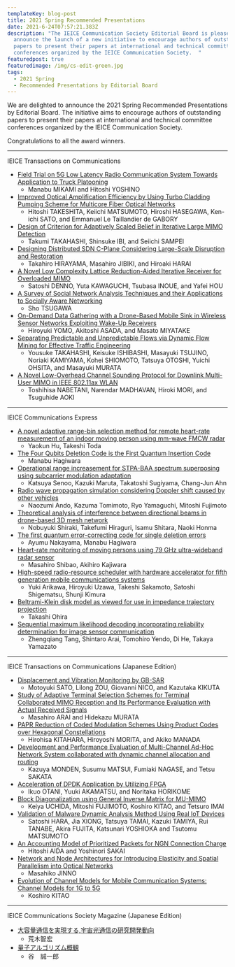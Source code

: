 ```yaml
---
templateKey: blog-post
title: 2021 Spring Recommended Presentations
date: 2021-6-24T07:57:21.383Z
description: "The IEICE Communication Society Editorial Board is pleased to
  announce the launch of a new initiative to encourage authors of outstanding
  papers to present their papers at international and technical committee
  conferences organized by the IEICE Communication Society.  "
featuredpost: true
featuredimage: /img/cs-edit-green.jpg
tags:
  - 2021 Spring
  - Recommended Presentations by Editorial Board
---
```


We are delighted to announce the 2021 Spring Recommended Presentations by Editorial Board.
The initiative aims to encourage authors of outstanding papers to present their papers at international and technical committee conferences organized by the IEICE Communication Society.

Congratulations to all the award winners.

---

IEICE Transactions on Communications

- [Field Trial on 5G Low Latency Radio Communication System Towards Application to Truck Platooning](https://www.jstage.jst.go.jp/article/transcom/E102.B/8/E102.B_2018TTP0021/_article/-char/en)
  - Manabu MIKAMI and Hitoshi YOSHINO
- [Improved Optical Amplification Efficiency by Using Turbo Cladding Pumping Scheme for Multicore Fiber Optical Networks](https://www.jstage.jst.go.jp/article/transcom/E102.B/8/E102.B_2018EBP3296/_article/-char/en)
  - Hitoshi TAKESHITA, Keiichi MATSUMOTO, Hiroshi HASEGAWA, Ken-ichi SATO, and Emmanuel Le Taillandier de GABORY
- [Design of Criterion for Adaptively Scaled Belief in Iterative Large MIMO Detection](https://www.jstage.jst.go.jp/article/transcom/E102.B/2/E102.B_2018EBP3136/_article)
  - Takumi TAKAHASHI, Shinsuke IBI, and Seiichi SAMPEI
- [Designing Distributed SDN C-Plane Considering Large-Scale Disruption and Restoration](https://www.jstage.jst.go.jp/article/transcom/E102.B/3/E102.B_2018NVP0005/_article/-char/en)
  - Takahiro HIRAYAMA, Masahiro JIBIKI, and Hiroaki HARAI
- [A Novel Low Complexity Lattice Reduction-Aided Iterative Receiver for Overloaded MIMO](https://www.jstage.jst.go.jp/article/transcom/advpub/0/advpub_2018EBP3215/_article/-char/en)
  - Satoshi DENNO, Yuta KAWAGUCHI, Tsubasa INOUE, and Yafei HOU
- [A Survey of Social Network Analysis Techniques and their Applications to Socially Aware Networking](https://www.jstage.jst.go.jp/article/transcom/E102.B/1/E102.B_2017EBI0003/_article)
  - Sho TSUGAWA
- [On-Demand Data Gathering with a Drone-Based Mobile Sink in Wireless Sensor Networks Exploiting Wake-Up Receivers](https://www.jstage.jst.go.jp/article/transcom/E101.B/10/E101.B_2017NEI0002/_article)
  - Hiroyuki YOMO, Akitoshi ASADA, and Masato MIYATAKE
- [Separating Predictable and Unpredictable Flows via Dynamic Flow Mining for Effective Traffic Engineering](https://search.ieice.org/bin/summary.php?id=e101-b_2_538)
  - Yousuke TAKAHASHI, Keisuke ISHIBASHI, Masayuki TSUJINO, Noriaki KAMIYAMA, Kohei SHIOMOTO, Tatsuya OTOSHI, Yuichi OHSITA, and Masayuki MURATA
- [A Novel Low-Overhead Channel Sounding Protocol for Downlink Multi-User MIMO in IEEE 802.11ax WLAN](https://www.jstage.jst.go.jp/article/transcom/advpub/0/advpub_2017EBP3106/_article/-char/ja/)
  - Toshihisa NABETANI, Narendar MADHAVAN, Hiroki MORI, and Tsuguhide AOKI

---

IEICE Communications Express

- [A novel adaptive range-bin selection method for remote heart-rate measurement of an indoor moving person using mm-wave FMCW radar](https://www.jstage.jst.go.jp/article/comex/10/5/10_2021XBL0032/_article)
  - Yaokun Hu, Takeshi Toda
- [The Four Qubits Deletion Code is the First Quantum Insertion Code](https://www.jstage.jst.go.jp/article/comex/10/5/10_2020XBL0191/_article)
  - Manabu Hagiwara
- [Operational range increasement for STPA-BAA spectrum superposing using subcarrier modulation adaptation](https://www.jstage.jst.go.jp/article/comex/9/1/9_2019XBL0117/_article)
  - Katsuya Senoo, Kazuki Maruta, Takatoshi Sugiyama, Chang-Jun Ahn
- [Radio wave propagation simulation considering Doppler shift caused by other vehicles](https://www.jstage.jst.go.jp/article/comex/9/2/9_2019XBL0142/_article)
  - Naozumi Ando, Kazuma Tomimoto, Ryo Yamaguchi, Mitoshi Fujimoto
- [Theoretical analysis of interference between directional beams in drone-based 3D mesh network](https://www.jstage.jst.go.jp/article/comex/9/3/9_2019XBL0128/_article)
  - Nobuyuki Shiraki, Takefumi Hiraguri, Isamu Shitara, Naoki Honma
- [The first quantum error-correcting code for single deletion errors](https://www.jstage.jst.go.jp/article/comex/9/4/9_2019XBL0154/_article)
  - Ayumu Nakayama, Manabu Hagiwara
- [Heart-rate monitoring of moving persons using 79 GHz ultra-wideband radar sensor](https://www.jstage.jst.go.jp/article/comex/9/5/9_2020XBL0005/_article)
  - Masahiro Shibao, Akihiro Kajiwara
- [High-speed radio-resource scheduler with hardware accelerator for fifth generation mobile communications systems](https://www.jstage.jst.go.jp/article/comex/6/5/6_2017XBL0026/_article)
  - Yuki Arikawa, Hiroyuki Uzawa, Takeshi Sakamoto, Satoshi Shigematsu, Shunji Kimura
- [Beltrami-Klein disk model as viewed for use in impedance trajectory projection](https://www.jstage.jst.go.jp/article/comex/9/7/9_2020XBL0016/_article)
  - Takashi Ohira
- [Sequential maximum likelihood decoding incorporating reliability determination for image sensor communication](https://www.jstage.jst.go.jp/article/comex/9/8/9_2020XBL0058/_article)
  - Zhengqiang Tang, Shintaro Arai, Tomohiro Yendo, Di He, Takaya Yamazato

---

IEICE Transactions on Communications (Japanese Edition)

- [Displacement and Vibration Monitoring by GB-SAR](https://search.ieice.org/bin/summary.php?id=j102-b_11_844)
  - Motoyuki SATO, Lilong ZOU, Giovanni NICO, and Kazutaka KIKUTA
- [Study of Adaptive Terminal Selection Schemes for Terminal Collaborated MIMO Reception and Its Performance Evaluation with Actual Received Signals](https://search.ieice.org/bin/summary.php?id=j103-b_2_110)
  - Masahiro ARAI and Hidekazu MURATA
- [PAPR Reduction of Coded Modulation Schemes Using Product Codes over Hexagonal Constellations](https://search.ieice.org/bin/summary.php?id=j103-b_5_184)
  - Hirohisa KITAHARA, Hiroyoshi MORITA, and Akiko MANADA
- [Development and Performance Evaluation of Multi-Channel Ad-Hoc Network System collaborated with dynamic channel allocation and routing](https://search.ieice.org/bin/summary_advpub.php?id=2019JBP3039&category=B&lang=J)
  - Kazuya MONDEN, Susumu MATSUI, Fumiaki NAGASE, and Tetsu SAKATA
- [Acceleration of DPDK Application by Utilizing FPGA](https://search.ieice.org/bin/summary.php?id=j103-b_4_172)
  - Ikuo OTANI, Yuuki AKAMATSU, and Noritaka HORIKOME
- [Block Diagonalization using General Inverse Matrix for MU-MIMO](https://search.ieice.org/bin/summary.php?id=j103-b_8_300)
  - Keiya UCHIDA, Mitoshi FUJIMOTO, Koshiro KITAO, and Tetsuro IMAI
- [Validation of Malware Dynamic Analysis Method Using Real IoT Devices](https://search.ieice.org/bin/summary.php?id=j103-b_8_272&category=B&year=2020&lang=J)
  - Satoshi HARA, Jia XIONG, Tatsuya TAMAI, Kazuki TAMIYA, Rui TANABE, Akira FUJITA, Katsunari YOSHIOKA and Tsutomu MATSUMOTO
- [An Accounting Model of Prioritized Packets for NGN Connection Charge](https://search.ieice.org/bin/summary.php?id=j103-b_8_344)
  - Hitoshi AIDA and Yoshinori SAKAI
- [Network and Node Architectures for Introducing Elasticity and Spatial Parallelism into Optical Networks](https://search.ieice.org/bin/summary.php?id=j102-b_11_891)
  - Masahiko JINNO
- [Evolution of Channel Models for Mobile Communication Systems: Channel Models for 1G to 5G](https://search.ieice.org/bin/summary.php?id=j102-b_11_731)
  - Koshiro KITAO

---

IEICE Communications Society Magazine (Japanese Edition)

- [大容量通信を実現する,宇宙光通信の研究開発動向](https://www.jstage.jst.go.jp/article/bplus/13/3/13_205/_article/-char/ja/)
  - 荒木智宏
- [量子アルゴリズム概観](https://www.jstage.jst.go.jp/article/bplus/14/2/14_102/_article/-char/ja)
  - 谷　誠一郎
